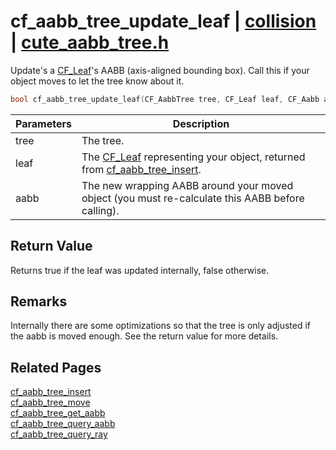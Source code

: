 # cf_aabb_tree_update_leaf | [collision](https://github.com/RandyGaul/cute_framework/blob/master/docs/collision/README.md) | [cute_aabb_tree.h](https://github.com/RandyGaul/cute_framework/blob/master/include/cute_aabb_tree.h)

Update's a [CF_Leaf](https://github.com/RandyGaul/cute_framework/blob/master/docs/collision/cf_leaf.md)'s AABB (axis-aligned bounding box). Call this if your object moves to let the tree know about it.

```cpp
bool cf_aabb_tree_update_leaf(CF_AabbTree tree, CF_Leaf leaf, CF_Aabb aabb);
```

Parameters | Description
--- | ---
tree | The tree.
leaf | The [CF_Leaf](https://github.com/RandyGaul/cute_framework/blob/master/docs/collision/cf_leaf.md) representing your object, returned from [cf_aabb_tree_insert](https://github.com/RandyGaul/cute_framework/blob/master/docs/collision/cf_aabb_tree_insert.md).
aabb | The new wrapping AABB around your moved object (you must re-calculate this AABB before calling).

## Return Value

Returns true if the leaf was updated internally, false otherwise.

## Remarks

Internally there are some optimizations so that the tree is only adjusted if the aabb is moved enough. See the return value for more details.

## Related Pages

[cf_aabb_tree_insert](https://github.com/RandyGaul/cute_framework/blob/master/docs/collision/cf_aabb_tree_insert.md)  
[cf_aabb_tree_move](https://github.com/RandyGaul/cute_framework/blob/master/docs/collision/cf_aabb_tree_move.md)  
[cf_aabb_tree_get_aabb](https://github.com/RandyGaul/cute_framework/blob/master/docs/collision/cf_aabb_tree_get_aabb.md)  
[cf_aabb_tree_query_aabb](https://github.com/RandyGaul/cute_framework/blob/master/docs/collision/cf_aabb_tree_query_aabb.md)  
[cf_aabb_tree_query_ray](https://github.com/RandyGaul/cute_framework/blob/master/docs/collision/cf_aabb_tree_query_ray.md)  
